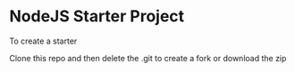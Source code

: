 # NodeJS Starter Project

To create a starter

Clone this repo and then delete the .git to create a fork
or download the zip

<!-- Before copying this remember:

shopt -s dotglob # To copy hidden files
cp -r ...        # To copy subfolders
rm -Rf .git      # To make the copy standalone

or copy ts_template
from template_internals to ~/.local/bin/ for convinience
 -->

